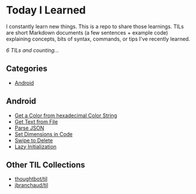 # Today I Learned

I constantly learn new things. This is a repo to share those learnings.
TILs are short Markdown documents (a few sentences + example code) explaining
concepts, bits of syntax, commands, or tips I've recently learned.

_6 TILs and counting..._

## Categories

* [Android](#android)

## Android

* [Get a Color from hexadecimal Color String](android/get-a-color-from-hexadecimal-color-string.md)
* [Get Text from File](android/get-text-from-file.md)
* [Parse JSON](android/parse-json.md)
* [Set Dimensions in Code](android/set-dimensions-in-code.md)
* [Swipe to Delete](android/swipe-to-delete.md)
* [Lazy Initialization](android/lazy-initialization.md)

## Other TIL Collections

* [thoughtbot/til](https://github.com/thoughtbot/til)
* [jbranchaud/til](https://github.com/jbranchaud/til)
